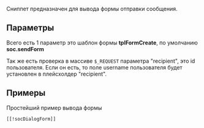 Сниппет предназначен для вывода формы отправки сообщения.

## Параметры
Всего есть 1 параметр это шаблон формы **tplFormCreate**, по умолчанию **soc.sendForm**

Так же есть проверка в массиве ``$_REQUEST`` параметра "recipient", это id пользователя. Если он есть, то поле username пользователя будет установлен в плейсхолдер "recipient".


## Примеры
Простейший пример вывода формы 
```
[[!socDialogForm]]
```


